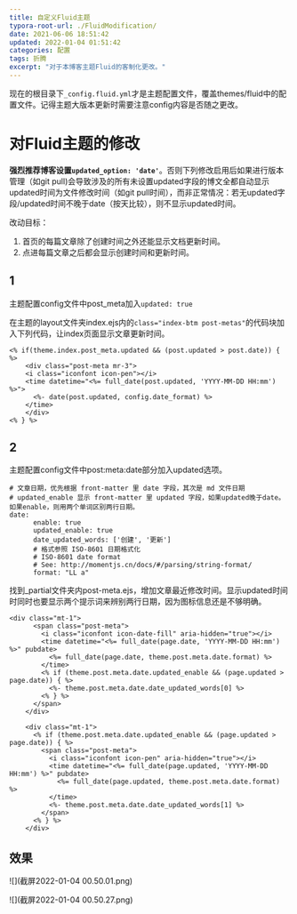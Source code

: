 ```yaml
---
title: 自定义Fluid主题
typora-root-url: ./FluidModification/
date: 2021-06-06 18:51:42
updated: 2022-01-04 01:51:42
categories: 配置
tags: 折腾
excerpt: "对于本博客主题Fluid的客制化更改。"
---
```


现在的根目录下`_config.fluid.yml`才是主题配置文件，覆盖themes/fluid中的配置文件。记得主题大版本更新时需要注意config内容是否随之更改。

# 对Fluid主题的修改

**强烈推荐博客设置`updated_option: 'date'`**。否则下列修改启用后如果进行版本管理（如git pull)会导致涉及的所有未设置updated字段的博文全都自动显示updated时间为文件修改时间（如git pull时间），而非正常情况：若无updated字段/updated时间不晚于date（按天比较），则不显示updated时间。

改动目标：

1. 首页的每篇文章除了创建时间之外还能显示文档更新时间。
2. 点进每篇文章之后都会显示创建时间和更新时间。

## 1

主题配置config文件中post_meta加入`updated: true`

在主题的layout文件夹index.ejs内的`class="index-btm post-metas"`的代码块加入下列代码，让index页面显示文章更新时间。

```
<% if(theme.index.post_meta.updated && (post.updated > post.date)) { %>
	<div class="post-meta mr-3">
    <i class="iconfont icon-pen"></i>
    <time datetime="<%= full_date(post.updated, 'YYYY-MM-DD HH:mm') %>">
      <%- date(post.updated, config.date_format) %>
    </time>
	</div>
<% } %>
```

## 2

主题配置config文件中post:meta:date部分加入updated选项。

```
# 文章日期，优先根据 front-matter 里 date 字段，其次是 md 文件日期
# updated_enable 显示 front-matter 里 updated 字段，如果updated晚于date。如果enable，则用两个单词区别两行日期。
date:
      enable: true
      updated_enable: true
      date_updated_words: ['创建', '更新']
      # 格式参照 ISO-8601 日期格式化
      # ISO-8601 date format
      # See: http://momentjs.cn/docs/#/parsing/string-format/
      format: "LL a"
```

找到_partial文件夹内post-meta.ejs，增加文章最近修改时间。显示updated时间时同时也要显示两个提示词来辨别两行日期，因为图标信息还是不够明确。

```
<div class="mt-1">
      <span class="post-meta">
        <i class="iconfont icon-date-fill" aria-hidden="true"></i>
        <time datetime="<%= full_date(page.date, 'YYYY-MM-DD HH:mm') %>" pubdate>
          <%= full_date(page.date, theme.post.meta.date.format) %>
        </time>
        <% if (theme.post.meta.date.updated_enable && (page.updated > page.date)) { %>
          <%- theme.post.meta.date.date_updated_words[0] %>
        <% } %>
      </span>
    </div>
    
    <div class="mt-1">
      <% if (theme.post.meta.date.updated_enable && (page.updated > page.date)) { %>
        <span class="post-meta">
          <i class="iconfont icon-pen" aria-hidden="true"></i>
          <time datetime="<%= full_date(page.updated, 'YYYY-MM-DD HH:mm') %>" pubdate>
            <%= full_date(page.updated, theme.post.meta.date.format) %>
          </time>
          <%- theme.post.meta.date.date_updated_words[1] %>
        </span>
      <% } %>
    </div>
```

## 效果

![](截屏2022-01-04 00.50.01.png)

![](截屏2022-01-04 00.50.27.png)
